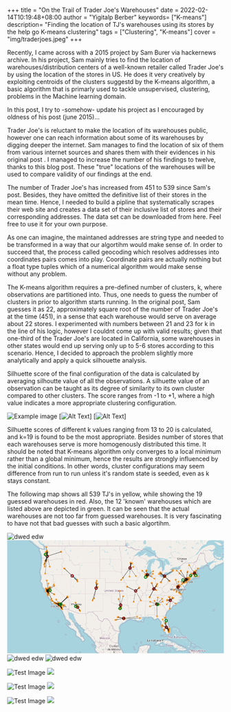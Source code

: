 +++
title = "On the Trail of Trader Joe's Warehouses"
date = 2022-02-14T10:19:48+08:00
author = "Yigitalp Berber"
keywords= ["K-means"]
description= "Finding the location of TJ's warehouses using its stores by the help go K-means clustering"
tags = ["Clustering", "K-means"]
cover = "img/traderjoes.jpeg"
+++

Recently, I came across with a 2015 project by Sam Burer via hackernews archive. In his project, Sam mainly tries to find the location of warehouses/distribution centers of a well-known retailer called Trader Joe's by using the location of the stores in US. He does it very creatively by exploiting centroids of the clusters suggestd by the K-means algorithm, a basic algorithm that is primarly used to tackle unsupervised, clustering, problems in the Machine learning domain. 

In this post, I try to -somehow- update his project as I encouraged by oldness of his post (june 2015)...

Trader Joe's is reluctant to make the location of its warehouses public, however one can reach information about some of its warehouses by digging deeper the internet. Sam manages to find the location of six of them from various internet sources and shares them with their evidences in his original post .  I managed to increase the number of his findings to twelve, thanks to this blog post. These "true" locations of the warehouses will be used to compare validity of our findings at the end.

The number of Trader Joe's has increased from 451 to 539 since Sam's post. Besides, they have omitted the definitive list of their stores in the mean time. Hence, I needed to build a pipline that systematically scrapes their web site and creates a data set of their inclusive list of stores and their corresponding addresses. The data set can be downloaded from here. Feel free to use it for your own purpose.

As one can imagine, the maintaned addresses are string type and needed to be transformed in a way that our algortihm would make sense of. In order to succeed that, the process called geocoding which resolves addresses into coordinates pairs comes into play. Coordinate pairs are actually nothing but a float type tuples which of a numerical algorithm would make sense without any problem.

The K-means algorithm requires a pre-defined number of clusters, k, where observations are partitioned into. Thus, one needs to guess the number of clusters in prior to algorithm starts running. In the original post, Sam guesses it as 22, approximately square root of the number of Trader Joe's at the time (451), in a sense that each warehouse would serve on average about 22 stores. I experimented with numbers between 21 and 23 for k in the line of his logic, however I couldnt come up with valid results; given that one-third of the Trader Joe's are located in California, some warehouses in other states would end up serving only up to 5-6 stores according to this scenario. Hence, I decided to approach the problem slightly more analytically and apply a quick silhouette analysis.

Silhuette score of the final configuration of the data is calculated by averaging  silhoutte value of all the observations. A silhuette value of an observation can be taught as its degree of similarity to its own cluster compared to other clusters. The score ranges from -1 to +1, where a high value indicates a more appropriate clustering configuration.  

![Example image](/img/hello.jpg )
[![Alt Text](/img/hello.jpg )]
[![Alt Text](img/hello.jpg )]




Silhuette scores of different k values ranging from 13 to 20 is calculated, and k=19 is found to be the most appropriate.  Besides number of stores that each warehouses serve is more homogenously distributed this time. It should be noted that K-means algorithm only converges to a local minimum rather than a global minimum, hence the results are strongly influenced by the initial conditions. In other words, cluster configurations may seem difference from run to run unless it's random state is seeded, even as k stays constant.

The following map shows all 539 TJ's in yellow, while showing the  19 guessed warehouses in red. Also, the 12 'known' warehouses which are listed above are depicted in green. It can be seen that the actual warehouses are not too far from guessed warehouses. It is very fascinating to have not that bad guesses with such a basic algortihm.


![dwed edw](/tj.png)
![dwed edw](tj.png)
![dwed edw]("img/tj.png")
![dwed edw]("/img/tj.png")

![Test Image](/tj.png)
<img src = "/tj.png">


![Test Image](/img/tj.png)
<img src = "/img/tj.png">


![Test Image](img/tj.png)
<img src = "img/tj.png">


